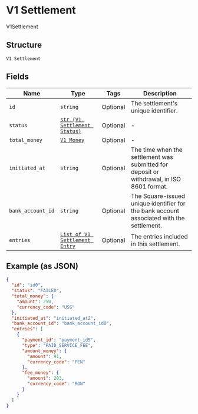 
# V1 Settlement

V1Settlement

## Structure

`V1 Settlement`

## Fields

| Name | Type | Tags | Description |
|  --- | --- | --- | --- |
| `id` | `string` | Optional | The settlement's unique identifier. |
| `status` | [`str (V1 Settlement Status)`](../../doc/models/v1-settlement-status.md) | Optional | - |
| `total_money` | [`V1 Money`](../../doc/models/v1-money.md) | Optional | - |
| `initiated_at` | `string` | Optional | The time when the settlement was submitted for deposit or withdrawal, in ISO 8601 format. |
| `bank_account_id` | `string` | Optional | The Square-issued unique identifier for the bank account associated with the settlement. |
| `entries` | [`List of V1 Settlement Entry`](../../doc/models/v1-settlement-entry.md) | Optional | The entries included in this settlement. |

## Example (as JSON)

```json
{
  "id": "id0",
  "status": "FAILED",
  "total_money": {
    "amount": 250,
    "currency_code": "USS"
  },
  "initiated_at": "initiated_at2",
  "bank_account_id": "bank_account_id0",
  "entries": [
    {
      "payment_id": "payment_id5",
      "type": "PAID_SERVICE_FEE",
      "amount_money": {
        "amount": 91,
        "currency_code": "PEN"
      },
      "fee_money": {
        "amount": 203,
        "currency_code": "RON"
      }
    }
  ]
}
```

